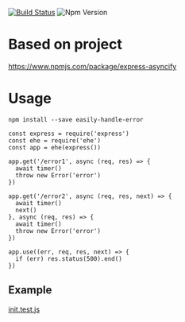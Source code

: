[![Build Status](https://travis-ci.org/KSH-code/easily-handle-error.svg?branch=master)](https://travis-ci.org/KSH-code/easily-handle-error)
![Npm Version](https://img.shields.io/npm/v/easily-handle-error.svg?style=flat-square)
# Based on project
https://www.npmjs.com/package/express-asyncify
# Usage
```
npm install --save easily-handle-error
```
```
const express = require('express')
const ehe = require('ehe')
const app = ehe(express())

app.get('/error1', async (req, res) => {
  await timer()
  throw new Error('error')
})

app.get('/error2', async (req, res, next) => {
  await timer()
  next()
}, async (req, res) => {
  await timer()
  throw new Error('error')
})

app.use((err, req, res, next) => {
  if (err) res.status(500).end()
})
```
## Example
[init.test.js](https://github.com/KSH-code/easily-handle-error/blob/master/test/init.test.js)

